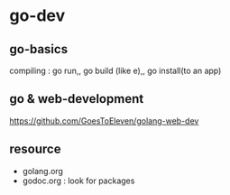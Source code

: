 # go-dev

## go-basics

compiling : go run,, go build (like e),, go install(to an app)



## go & web-development

https://github.com/GoesToEleven/golang-web-dev

## resource 

- golang.org
- godoc.org : look for packages
